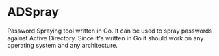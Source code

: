 # ADSpray
Password Spraying tool written in Go. It can be used to spray passwords against Active Directory. Since it's written in Go it should work on any operating system and any architecture.
